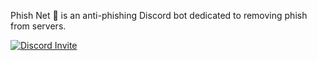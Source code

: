 Phish Net 🎣 is an anti-phishing Discord bot dedicated to removing phish from servers.

[![Discord Invite](https://inv.wtf/widget/phishnet)](https://inv.wtf/phishnet)
